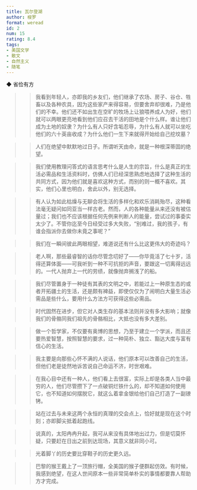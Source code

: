 ```yaml
---
title: 瓦尔登湖
author: 梭罗
format: weread
id: 2
num: 15
rating: 8.4
tags:
- 美国文学
- 散文
- 自然主义
- 随笔
---
```


◆ 省俭有方

>> 我看到年轻人，亦即我的乡友们，他们继承了农场、房子、谷仓、牲畜以及各种农具，因为这些家产来得容易，但要舍弃却很难，乃是他们的不幸。他们还不如出生在空旷的牧场上让狼喂养成人为好，他们就可以两眼更亮地看到他们应召去干活的田地是个什么样。谁让他们成为土地的奴隶？为什么有人只好含垢忍辱，为什么有人就可以坐吃他们的六十英亩收成？为什么他们一生下来就得开始给自己挖坟墓？

>> 人们在绝望中默默地过日子。所谓听天由命，就是一种根深蒂固的绝望。

>> 我们使用教理问答式的语言思考什么是人生的宗旨，什么是真正的生活必需品和生活资料时，仿佛人们已经深思熟虑地选择了这种生活的共同方式，因为他们就是喜欢这种方式，而别的则一概不喜欢。其实，他们心里也明白，舍此以外，别无选择。

>> 有人认为如此枯燥与无聊会将生活的多样化和欢乐消耗殆尽，这种看法毫无疑问如同亚当一样古老。然而，人的各种能量从来还没有被估量过；我们也不应该根据任何先例来判断人的能量，尝试过的事委实太少了。不管你迄至今日经受过多大失败，“别难过，我的孩子，有谁会指派你去做你未竟之事呢？”

>> 我们在一瞬间彼此两眼相望，难道说还有什么比这更伟大的奇迹吗？

>> 老人啊，那些最睿智的话你尽管念叨好了——你毕竟活了七十岁，活得还算体面——可我听到一种不可抗拒的声音，要跟这一切离得远远的。一代人抛弃上一代的劳绩，就像抛弃搁浅了的船。

>> 我们尽管置身于一种徒有其表的文明之中，若能过上一种原生态的或者开拓疆土的生活，还是颇有裨益，即使仅仅为了闹明白大量生活必需品是些什么，要用什么方法方可获得这些必需品。

>> 时代固然在进步，但它对人类生存的基本法则并没有多大影响；就像我们的骨骼同我们祖先的骨骼相比，大抵也没有多大差别。

>> 做一个哲学家，不仅要有奥博的思想，乃至于建立一个学派，而且还要热爱智慧，按照智慧的要求，过一种简朴、独立、豁达大度与富有信心的生活。

>> 我主要是向那些心怀不满的人说话，他们原本可以改善自己的生活，但他们老是徒然地诉苦说自己命运不济，时世艰难。

>> 在我心目中还有一种人，他们看上去很富，实际上却是各类人当中最穷的人，他们尽管攒下了一点破铜烂铁什么的，却不知道如何使用它，也不知道如何摆脱它，就这么着拿金银给他们自己打造了一副镣铐。

>> 站在过去与未来这两个永恒的真理的交会点上，恰好就是现在这个时刻；亦即脚尖抵着起跑线。

>> 说真的，太阳冉冉升起，我可从来没有具体地出过力，但是切莫怀疑，只要赶在日出之前到达现场，其意义就非同小可。

>> 光着脚丫的历史要比穿鞋子的历史更久远。

>> 巴黎的猴王戴上了一顶旅行帽，全美国的猴子便群起仿效。有时候，我感到绝望，在这人世间原本一些非常简单朴实的事情都要靠人帮助方才完成。

